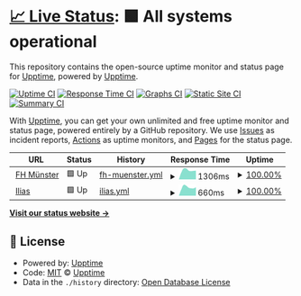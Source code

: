 # [📈 Live Status](https://upptime.github.io/upptime): <!--live status--> **🟩 All systems operational**

This repository contains the open-source uptime monitor and status page for [Upptime](https://upptime.js.org), powered by [Upptime](https://github.com/upptime/upptime).

[![Uptime CI](https://github.com/koj-co/upptime/workflows/Uptime%20CI/badge.svg)](https://github.com/koj-co/upptime/actions?query=workflow%3A%22Uptime+CI%22)
[![Response Time CI](https://github.com/koj-co/upptime/workflows/Response%20Time%20CI/badge.svg)](https://github.com/koj-co/upptime/actions?query=workflow%3A%22Response+Time+CI%22)
[![Graphs CI](https://github.com/koj-co/upptime/workflows/Graphs%20CI/badge.svg)](https://github.com/koj-co/upptime/actions?query=workflow%3A%22Graphs+CI%22)
[![Static Site CI](https://github.com/koj-co/upptime/workflows/Static%20Site%20CI/badge.svg)](https://github.com/koj-co/upptime/actions?query=workflow%3A%22Static+Site+CI%22)
[![Summary CI](https://github.com/koj-co/upptime/workflows/Summary%20CI/badge.svg)](https://github.com/koj-co/upptime/actions?query=workflow%3A%22Summary+CI%22)

With [Upptime](https://upptime.js.org), you can get your own unlimited and free uptime monitor and status page, powered entirely by a GitHub repository. We use [Issues](https://github.com/upptime/upptime/issues) as incident reports, [Actions](https://github.com/upptime/upptime/actions) as uptime monitors, and [Pages](https://upptime.github.io/upptime) for the status page.

<!--start: status pages-->
<!-- This summary is generated by Upptime (https://github.com/upptime/upptime) -->
<!-- Do not edit this manually, your changes will be overwritten -->
<!-- prettier-ignore -->
| URL | Status | History | Response Time | Uptime |
| --- | ------ | ------- | ------------- | ------ |
| <img alt="" src="https://favicons.githubusercontent.com/www.fh-muenster.de" height="13"> [FH Münster](https://www.fh-muenster.de) | 🟩 Up | [fh-muenster.yml](https://github.com/senk/upptime/commits/HEAD/history/fh-muenster.yml) | <details><summary><img alt="Response time graph" src="./graphs/fh-muenster/response-time-week.png" height="20"> 1306ms</summary><br><a href="https://senk.github.io/upptime/history/fh-muenster"><img alt="Response time 1214" src="https://img.shields.io/endpoint?url=https%3A%2F%2Fraw.githubusercontent.com%2Fsenk%2Fupptime%2FHEAD%2Fapi%2Ffh-muenster%2Fresponse-time.json"></a><br><a href="https://senk.github.io/upptime/history/fh-muenster"><img alt="24-hour response time 1244" src="https://img.shields.io/endpoint?url=https%3A%2F%2Fraw.githubusercontent.com%2Fsenk%2Fupptime%2FHEAD%2Fapi%2Ffh-muenster%2Fresponse-time-day.json"></a><br><a href="https://senk.github.io/upptime/history/fh-muenster"><img alt="7-day response time 1306" src="https://img.shields.io/endpoint?url=https%3A%2F%2Fraw.githubusercontent.com%2Fsenk%2Fupptime%2FHEAD%2Fapi%2Ffh-muenster%2Fresponse-time-week.json"></a><br><a href="https://senk.github.io/upptime/history/fh-muenster"><img alt="30-day response time 1179" src="https://img.shields.io/endpoint?url=https%3A%2F%2Fraw.githubusercontent.com%2Fsenk%2Fupptime%2FHEAD%2Fapi%2Ffh-muenster%2Fresponse-time-month.json"></a><br><a href="https://senk.github.io/upptime/history/fh-muenster"><img alt="1-year response time 1214" src="https://img.shields.io/endpoint?url=https%3A%2F%2Fraw.githubusercontent.com%2Fsenk%2Fupptime%2FHEAD%2Fapi%2Ffh-muenster%2Fresponse-time-year.json"></a></details> | <details><summary><a href="https://senk.github.io/upptime/history/fh-muenster">100.00%</a></summary><a href="https://senk.github.io/upptime/history/fh-muenster"><img alt="All-time uptime 99.89%" src="https://img.shields.io/endpoint?url=https%3A%2F%2Fraw.githubusercontent.com%2Fsenk%2Fupptime%2FHEAD%2Fapi%2Ffh-muenster%2Fuptime.json"></a><br><a href="https://senk.github.io/upptime/history/fh-muenster"><img alt="24-hour uptime 100.00%" src="https://img.shields.io/endpoint?url=https%3A%2F%2Fraw.githubusercontent.com%2Fsenk%2Fupptime%2FHEAD%2Fapi%2Ffh-muenster%2Fuptime-day.json"></a><br><a href="https://senk.github.io/upptime/history/fh-muenster"><img alt="7-day uptime 100.00%" src="https://img.shields.io/endpoint?url=https%3A%2F%2Fraw.githubusercontent.com%2Fsenk%2Fupptime%2FHEAD%2Fapi%2Ffh-muenster%2Fuptime-week.json"></a><br><a href="https://senk.github.io/upptime/history/fh-muenster"><img alt="30-day uptime 100.00%" src="https://img.shields.io/endpoint?url=https%3A%2F%2Fraw.githubusercontent.com%2Fsenk%2Fupptime%2FHEAD%2Fapi%2Ffh-muenster%2Fuptime-month.json"></a><br><a href="https://senk.github.io/upptime/history/fh-muenster"><img alt="1-year uptime 99.89%" src="https://img.shields.io/endpoint?url=https%3A%2F%2Fraw.githubusercontent.com%2Fsenk%2Fupptime%2FHEAD%2Fapi%2Ffh-muenster%2Fuptime-year.json"></a></details>
| <img alt="" src="https://favicons.githubusercontent.com/ilias.fh-muenster.de" height="13"> [Ilias](https://ilias.fh-muenster.de) | 🟩 Up | [ilias.yml](https://github.com/senk/upptime/commits/HEAD/history/ilias.yml) | <details><summary><img alt="Response time graph" src="./graphs/ilias/response-time-week.png" height="20"> 660ms</summary><br><a href="https://senk.github.io/upptime/history/ilias"><img alt="Response time 622" src="https://img.shields.io/endpoint?url=https%3A%2F%2Fraw.githubusercontent.com%2Fsenk%2Fupptime%2FHEAD%2Fapi%2Filias%2Fresponse-time.json"></a><br><a href="https://senk.github.io/upptime/history/ilias"><img alt="24-hour response time 540" src="https://img.shields.io/endpoint?url=https%3A%2F%2Fraw.githubusercontent.com%2Fsenk%2Fupptime%2FHEAD%2Fapi%2Filias%2Fresponse-time-day.json"></a><br><a href="https://senk.github.io/upptime/history/ilias"><img alt="7-day response time 660" src="https://img.shields.io/endpoint?url=https%3A%2F%2Fraw.githubusercontent.com%2Fsenk%2Fupptime%2FHEAD%2Fapi%2Filias%2Fresponse-time-week.json"></a><br><a href="https://senk.github.io/upptime/history/ilias"><img alt="30-day response time 622" src="https://img.shields.io/endpoint?url=https%3A%2F%2Fraw.githubusercontent.com%2Fsenk%2Fupptime%2FHEAD%2Fapi%2Filias%2Fresponse-time-month.json"></a><br><a href="https://senk.github.io/upptime/history/ilias"><img alt="1-year response time 622" src="https://img.shields.io/endpoint?url=https%3A%2F%2Fraw.githubusercontent.com%2Fsenk%2Fupptime%2FHEAD%2Fapi%2Filias%2Fresponse-time-year.json"></a></details> | <details><summary><a href="https://senk.github.io/upptime/history/ilias">100.00%</a></summary><a href="https://senk.github.io/upptime/history/ilias"><img alt="All-time uptime 100.00%" src="https://img.shields.io/endpoint?url=https%3A%2F%2Fraw.githubusercontent.com%2Fsenk%2Fupptime%2FHEAD%2Fapi%2Filias%2Fuptime.json"></a><br><a href="https://senk.github.io/upptime/history/ilias"><img alt="24-hour uptime 100.00%" src="https://img.shields.io/endpoint?url=https%3A%2F%2Fraw.githubusercontent.com%2Fsenk%2Fupptime%2FHEAD%2Fapi%2Filias%2Fuptime-day.json"></a><br><a href="https://senk.github.io/upptime/history/ilias"><img alt="7-day uptime 100.00%" src="https://img.shields.io/endpoint?url=https%3A%2F%2Fraw.githubusercontent.com%2Fsenk%2Fupptime%2FHEAD%2Fapi%2Filias%2Fuptime-week.json"></a><br><a href="https://senk.github.io/upptime/history/ilias"><img alt="30-day uptime 100.00%" src="https://img.shields.io/endpoint?url=https%3A%2F%2Fraw.githubusercontent.com%2Fsenk%2Fupptime%2FHEAD%2Fapi%2Filias%2Fuptime-month.json"></a><br><a href="https://senk.github.io/upptime/history/ilias"><img alt="1-year uptime 100.00%" src="https://img.shields.io/endpoint?url=https%3A%2F%2Fraw.githubusercontent.com%2Fsenk%2Fupptime%2FHEAD%2Fapi%2Filias%2Fuptime-year.json"></a></details>

<!--end: status pages-->

[**Visit our status website →**](https://upptime.github.io/upptime)

## 📄 License

- Powered by: [Upptime](https://github.com/upptime/upptime)
- Code: [MIT](./LICENSE) © [Upptime](https://upptime.js.org)
- Data in the `./history` directory: [Open Database License](https://opendatacommons.org/licenses/odbl/1-0/)
